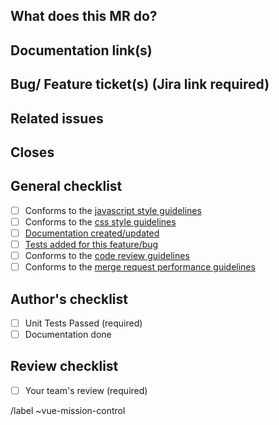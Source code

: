 ## What does this MR do?
<!-- Briefly describe what this MR is about -->

## Documentation link(s)
<!-- Outline documentation link(s) related to this MR -->

## Bug/ Feature ticket(s) (Jira link required)
<!-- Attach feature/bug Jira ticked related to this MR -->

## Related issues
<!-- Mention the issue(s) this MR is related to -->

## Closes
<!-- Mention the issue(s) this MR closes -->

## General checklist
- [ ] Conforms to the [javascript style guidelines](https://github.com/airbnb/javascript)
- [ ] Conforms to the [css style guidelines](http://getbem.com/)
- [ ] [Documentation created/updated]()
- [ ] [Tests added for this feature/bug]()
- [ ] Conforms to the [code review guidelines]()
- [ ] Conforms to the [merge request performance guidelines]()

## Author's checklist
- [ ] Unit Tests Passed (required)
- [ ] Documentation done

## Review checklist
- [ ] Your team's review (required)

/label ~vue-mission-control
